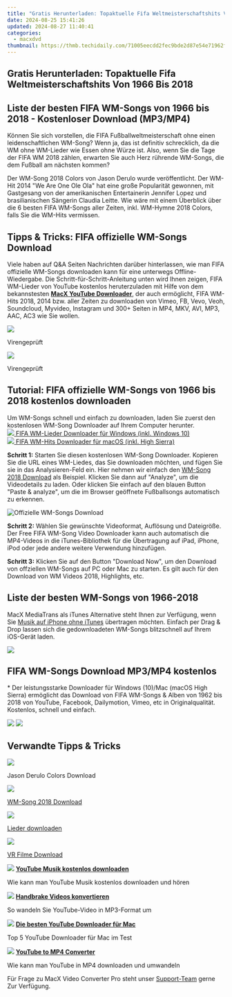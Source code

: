 ```yaml
---
title: "Gratis Herunterladen: Topaktuelle Fifa Weltmeisterschaftshits Von 1966 Bis 2018"
date: 2024-08-25 15:41:26
updated: 2024-08-27 11:40:41
categories:
  - macxdvd
thumbnail: https://thmb.techidaily.com/71005eecdd2fec9bde2d87e54e71962fc2dc07f266aaf5068a5f2270c6aff62a.jpeg
---
```


## Gratis Herunterladen: Topaktuelle Fifa Weltmeisterschaftshits Von 1966 Bis 2018

## Liste der besten FIFA WM-Songs von 1966 bis 2018 - Kostenloser Download (MP3/MP4)

Können Sie sich vorstellen, die FIFA Fußballweltmeisterschaft ohne einen leidenschaftlichen WM-Song? Wenn ja, das ist definitiv schrecklich, da die WM ohne WM-Lieder wie Essen ohne Würze ist. Also, wenn Sie die Tage der FIFA WM 2018 zählen, erwarten Sie auch Herz rührende WM-Songs, die dem Fußball am nächsten kommen? 

Der WM-Song 2018 Colors von Jason Derulo wurde veröffentlicht. Der WM-Hit 2014 "We Are One Ole Ola" hat eine große Popularität gewonnen, mit Gastgesang von der amerikanischen Entertainerin Jennifer Lopez und brasilianischen Sängerin Claudia Leitte. Wie wäre mit einem Überblick über die 6 besten FIFA WM-Songs aller Zeiten, inkl. WM-Hymne 2018 Colors, falls Sie die WM-Hits vermissen. 



## Tipps & Tricks: FIFA offizielle WM-Songs Download

Viele haben auf Q&A Seiten Nachrichten darüber hinterlassen, wie man FIFA offizielle WM-Songs downloaden kann für eine unterwegs Offline-Wiedergabe. Die Schritt-für-Schritt-Anleitung unten wird Ihnen zeigen, FIFA WM-Lieder von YouTube kostenlos heruterzuladen mit Hilfe von dem bekannstesten [**MacX YouTube Downloader**](https://tools.techidaily.com/macxdvd/products/), der auch ermöglicht, FIFA WM-Hits 2018, 2014 bzw. aller Zeiten zu downloaden von Vimeo, FB, Vevo, Veoh, Soundcloud, Myvideo, Instagram und 300+ Seiten in MP4, MKV, AVI, MP3, AAC, AC3 wie Sie wollen.

[![](https://www.macxdvd.com/tutorial-de/howto_image/free_down_win_de_2.png)](https://tools.techidaily.com/macxdvd/products/) 

Virengeprüft

[![](https://www.macxdvd.com/tutorial-de/howto_image/free_down_de_2.png)](https://tools.techidaily.com/macxdvd/products/) 

Virengeprüft



## Tutorial: FIFA offizielle WM-Songs von 1966 bis 2018 kostenlos downloaden

Um WM-Songs schnell und einfach zu downloaden, laden Sie zuerst den kostenlosen WM-Song Downloader auf Ihrem Computer herunter.   
[![](https://www.macxdvd.com/tutorial-de/../seoimage/download-icon-step.png) FIFA WM-Lieder Downloader für Windows (inkl. Windows 10)](https://tools.techidaily.com/macxdvd/products/)   
[![](https://www.macxdvd.com/tutorial-de/../seoimage/download-icon-step.png) FIFA WM-Hits Downloader für macOS (inkl. High Sierra)](https://tools.techidaily.com/macxdvd/products/)

**Schritt 1:**  Starten Sie diesen kostenlosen WM-Song Downloader. Kopieren Sie die URL eines WM-Liedes, das Sie downloaden möchten, und fügen Sie sie in das Analysieren-Feld ein. Hier nehmen wir einfach den [WM-Song 2018 Download](https://tools.techidaily.com/macxdvd/products/) als Beispiel. Klicken Sie dann auf "Analyze", um die Videodetails zu laden. Oder klicken Sie einfach auf den blauen Button "Paste & analyze", um die im Browser geöffnete Fußballsongs automatisch zu erkennen.

![Offizielle WM-Songs Download](https://www.macxdvd.com/tutorial-de/article-image/jason-derulo-colors-download.jpg)

**Schritt 2:** Wählen Sie gewünschte Videoformat, Auflösung und Dateigröße. Der Free FIFA WM-Song Video Downloader kann auch automatisch die MP4-Videos in die iTunes-Bibliothek für die Übertragung auf iPad, iPhone, iPod oder jede andere weitere Verwendung hinzufügen.

**Schritt 3:** Klicken Sie auf den Button "Download Now", um den Download von offziellen WM-Songs auf PC oder Mac zu starten. Es gilt auch für den Download von WM Videos 2018, Highlights, etc.



## Liste der besten WM-Songs von 1966-2018



MacX MediaTrans als iTunes Alternative steht Ihnen zur Verfügung, wenn Sie [Musik auf iPhone ohne iTunes](https://tools.techidaily.com/macxdvd/products/) übertragen möchten. Einfach per Drag & Drop lassen sich die gedownloadeten WM-Songs blitzschnell auf Ihrem iOS-Gerät laden.



![](https://www.macxdvd.com/tutorial-de/howto_image/bluray.png) 

## FIFA WM-Songs Download MP3/MP4 kostenlos

\* Der leistungsstarke Downloader für Windows (10)/Mac (macOS High Sierra) ermöglicht das Download von FIFA WM-Songs & Alben von 1962 bis 2018 von YouTube, Facebook, Dailymotion, Vimeo, etc in Originalqualität. Kostenlos, schnell und einfach.  

[![](https://www.macxdvd.com/tutorial-de/howto_image/winx-de.png)](https://tools.techidaily.com/macxdvd/products/) [![](https://www.macxdvd.com/tutorial-de/howto_image/macx-de.png)](https://tools.techidaily.com/macxdvd/products/) 



## Verwandte Tipps & Tricks

![](https://www.macxdvd.com/tutorial-de/howto_image/fifa-world-cup-1.jpg) 

Jason Derulo Colors Download

![](https://www.macxdvd.com/tutorial-de/howto_image/fifa-world-cup-2.jpg) 

[WM-Song 2018 Download](https://tools.techidaily.com/macxdvd/products/) 

![](https://www.macxdvd.com/tutorial-de/howto_image/fifa-world-cup-3.jpg) 

[Lieder downloaden](https://tools.techidaily.com/macxdvd/products/)

![](https://www.macxdvd.com/tutorial-de/howto_image/fifa-world-cup-4.jpg) 

[VR Filme Download](https://tools.techidaily.com/macxdvd/products/)

![](https://www.macxdvd.com/tutorial-de/../seoimage/link_icon_blue.png) **[YouTube Musik kostenlos downloaden](https://tools.techidaily.com/macxdvd/products/)** 

Wie kann man YouTube Musik kostenlos downloaden und hören

![](https://www.macxdvd.com/tutorial-de/../seoimage/link_icon_blue.png) **[Handbrake Videos konvertieren](https://tools.techidaily.com/macxdvd/products/)** 

So wandeln Sie YouTube-Video in MP3-Format um

![](https://www.macxdvd.com/tutorial-de/../seoimage/link_icon_blue.png) **[Die besten YouTube Downloader für Mac](https://tools.techidaily.com/macxdvd/products/)** 

Top 5 YouTube Downloader für Mac im Test

![](https://www.macxdvd.com/tutorial-de/../seoimage/link_icon_blue.png) **[YouTube to MP4 Converter](https://tools.techidaily.com/macxdvd/products/)** 

Wie kann man YouTube in MP4 downloaden und umwandeln



Für Frage zu MacX Video Converter Pro steht unser [Support-Team](https://tools.techidaily.com/macxdvd/products/) gerne Zur Verfügung.

<ins class="adsbygoogle"
     style="display:block"
     data-ad-format="autorelaxed"
     data-ad-client="ca-pub-7571918770474297"
     data-ad-slot="1223367746"></ins>



<ins class="adsbygoogle"
     style="display:block"
     data-ad-client="ca-pub-7571918770474297"
     data-ad-slot="8358498916"
     data-ad-format="auto"
     data-full-width-responsive="true"></ins>
